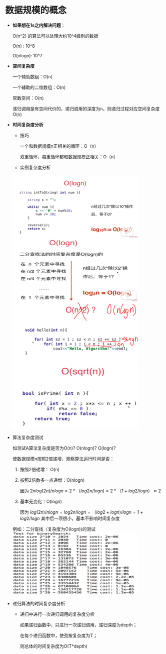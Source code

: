 # 数据规模的概念
- **如果想在1s之内解决问题**：

  O(n^2) 的算法可以处理大约10^4级别的数据

  O(n) : 10^8

  O(nlogn): 10^7

- **空间复杂度**

  一个辅助数组：O(n)

  一个辅助的二维数组：O(n)

  常数空间：O(n)

  递归调用是有空间代价的，递归调用的深度为n，则递归过程对应空间复杂度O(n)

- **时间复杂度分析**
  - 技巧

     一个和数据规模n正相关的循环：O（n）

     双重循环，每重循环都和数据规模正相关：O（n）
   
  - 实例复杂度分析
   <img style="width:400px;height:200px" src = "./images/O(n)1.png" alt="数字转换成字符串">

    <img style="width:400px;height:200px" src = "./images/O(n)2.png" alt="二分查找">

    <img style="width:400px;height:200px" src = "./images/O(nlogn).png">

    <img style="width:400px;height:200px" src = "./images/O(sqrt(n)).png" >

- 算法复杂度测试
 
  如测试A算法复杂度是否为O(n)? O(nlogn)? O(logn)?

  使数据规模n按照2倍递增，观察算法运行时间是否：
  
  1. 按照2倍递增： O(n)
  2. 按照2倍数多一点递增：O(nlogn)
     
     因为 $2nlog(2n)/nlogn = 2*（log2n/logn) =  2*（1 + log2/logn）\approx 2$

  3. 基本无变化：O(logn)

     因为 $log(2n)/nlogn = log2n/logn =  （log2 + logn)/logn = 1 + log2/logn$ 其中后一项很小，基本不影响时间复杂度
   
   例如：二分查找（复杂度为O(logn))的测试
       <img style="width:400px;height:200px" src = "./images/test1.png" >
- 递归算法的时间复杂度分析

   - 递归中进行一次递归调用的复杂度分析
     
     如果递归函数中，只进行一次递归调用，递归深度为depth；

     在每个递归函数中，使劲按复杂度为T；

     则总体的时间复杂度为O(T*depth)

